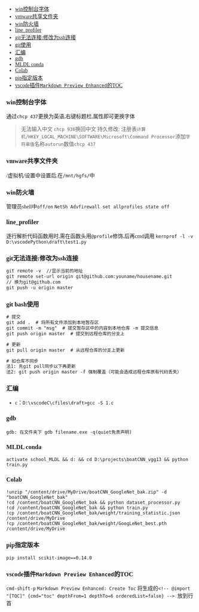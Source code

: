 <font face = "Consolas">
<!-- @import "[TOC]" {cmd="toc" depthFrom=1 depthTo=6 orderedList=false} -->

<!-- code_chunk_output -->

- [win控制台字体](#win控制台字体)
- [vmware共享文件夹](#vmware共享文件夹)
- [win防火墙](#win防火墙)
- [line_profiler](#line_profiler)
- [git无法连接:修改为ssh连接](#git无法连接修改为ssh连接)
- [git使用](#git使用)
- [汇编](#汇编)
- [gdb](#gdb)
- [MLDL conda](#mldl-conda)
- [Colab](#colab)
- [pip指定版本](#pip指定版本)
- [vscode插件`Markdown Preview Enhanced`的TOC](#vscode插件markdown-preview-enhanced的toc)

<!-- /code_chunk_output -->




### win控制台字体
通过`chcp 437`更换为英语,右键标题栏,属性即可更换字体
> 无法输入中文
`chcp 936`换回中文
持久修改: 注册表`计算机/HKEY_LOCAL_MACHINE\SOFTWARE\Microsoft\Command Processor`添加`字符串值`名称`autorun`数值`chcp 437`
### vmware共享文件夹
/虚拟机/设置中设置后,在`/mnt/hgfs/`中

### win防火墙
管理员shell中`off/on`
`NetSh Advfirewall set allprofiles state off`

### line_profiler
逐行解析代码函数用时,需在函数头用`@profile`修饰,后再cmd调用
`kernprof -l -v D:\vscodePython\draft\test1.py`

### git无法连接:修改为ssh连接
```txt
git remote -v  //显示当前的地址
git remote set-url origin git@github.com:youname/housename.git
// 换为git@github.com
git push -u origin master
```

### git bash使用
```txt
# 提交
git add .  # 将所有文件添加到本地暂存区
git commit -m "msg"  # 提交暂存区中的内容到本地仓库 -m 提交信息
git push origin master  # 提交到远程仓库的分支上

# 更新
git pull origin master  # 从远程仓库的分支上更新

# 如仓库不同步
法1: 先git pull同步以下再更新
法2: git push origin master -f 强制覆盖（可能会造成远程仓库原有代码丢失）
```

### 汇编
* c：`D:\vscodeC\cfiles\draft>gcc -S 1.c`

### gdb
`gdb: 在文件夹下 gdb filename.exe -q(quiet免责声明)`

### MLDL conda
`activate school_MLDL && d: && cd D:\projects\boatCNN_vgg13 && python train.py`

### Colab
```
!unzip "/content/drive/MyDrive/boatCNN_GoogleNet_bak.zip" -d "boatCNN_GoogleNet_bak"
!cd /content/boatCNN_GoogleNet_bak && python dataset_processor.py
!cd /content/boatCNN_GoogleNet_bak && python train.py
!cp /content/boatCNN_GoogleNet_bak/weight/training_statistic.json /content/drive/MyDrive
!cp /content/boatCNN_GoogleNet_bak/weight/GoogLeNet_best.pth /content/drive/MyDrive
```

### pip指定版本
`pip install scikit-image==0.14.0`

### vscode插件`Markdown Preview Enhanced`的TOC
`cmd-shift-p` `Markdown Preview Enhanced: Create Toc`
将生成的`<!-- @import "[TOC]" {cmd="toc" depthFrom=1 depthTo=6 orderedList=false} -->
`放到行首